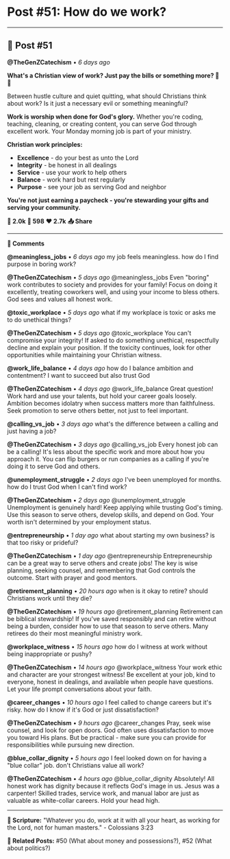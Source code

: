 # Post #51: How do we work?

---

## 📱 Post #51

**@TheGenZCatechism** • *6 days ago*

**What's a Christian view of work? Just pay the bills or something more? 💼✨**

Between hustle culture and quiet quitting, what should Christians think about work? Is it just a necessary evil or something meaningful?

**Work is worship when done for God's glory.** Whether you're coding, teaching, cleaning, or creating content, you can serve God through excellent work. Your Monday morning job is part of your ministry.

**Christian work principles:**
- **Excellence** - do your best as unto the Lord
- **Integrity** - be honest in all dealings  
- **Service** - use your work to help others
- **Balance** - work hard but rest regularly
- **Purpose** - see your job as serving God and neighbor

**You're not just earning a paycheck - you're stewarding your gifts and serving your community.**

**💭 2.0k** **🔄 598** **❤️ 2.7k** **📤 Share**

---

**💬 Comments**

**@meaningless_jobs** • *6 days ago*
my job feels meaningless. how do I find purpose in boring work?

**@TheGenZCatechism** • *5 days ago*
@meaningless_jobs Even "boring" work contributes to society and provides for your family! Focus on doing it excellently, treating coworkers well, and using your income to bless others. God sees and values all honest work.

**@toxic_workplace** • *5 days ago*
what if my workplace is toxic or asks me to do unethical things?

**@TheGenZCatechism** • *5 days ago*
@toxic_workplace You can't compromise your integrity! If asked to do something unethical, respectfully decline and explain your position. If the toxicity continues, look for other opportunities while maintaining your Christian witness.

**@work_life_balance** • *4 days ago*
how do I balance ambition and contentment? I want to succeed but also trust God

**@TheGenZCatechism** • *4 days ago*
@work_life_balance Great question! Work hard and use your talents, but hold your career goals loosely. Ambition becomes idolatry when success matters more than faithfulness. Seek promotion to serve others better, not just to feel important.

**@calling_vs_job** • *3 days ago*
what's the difference between a calling and just having a job?

**@TheGenZCatechism** • *3 days ago*
@calling_vs_job Every honest job can be a calling! It's less about the specific work and more about how you approach it. You can flip burgers or run companies as a calling if you're doing it to serve God and others.

**@unemployment_struggle** • *2 days ago*
I've been unemployed for months. how do I trust God when I can't find work?

**@TheGenZCatechism** • *2 days ago*
@unemployment_struggle Unemployment is genuinely hard! Keep applying while trusting God's timing. Use this season to serve others, develop skills, and depend on God. Your worth isn't determined by your employment status.

**@entrepreneurship** • *1 day ago*
what about starting my own business? is that too risky or prideful?

**@TheGenZCatechism** • *1 day ago*
@entrepreneurship Entrepreneurship can be a great way to serve others and create jobs! The key is wise planning, seeking counsel, and remembering that God controls the outcome. Start with prayer and good mentors.

**@retirement_planning** • *20 hours ago*
when is it okay to retire? should Christians work until they die?

**@TheGenZCatechism** • *19 hours ago*
@retirement_planning Retirement can be biblical stewardship! If you've saved responsibly and can retire without being a burden, consider how to use that season to serve others. Many retirees do their most meaningful ministry work.

**@workplace_witness** • *15 hours ago*
how do I witness at work without being inappropriate or pushy?

**@TheGenZCatechism** • *14 hours ago*
@workplace_witness Your work ethic and character are your strongest witness! Be excellent at your job, kind to everyone, honest in dealings, and available when people have questions. Let your life prompt conversations about your faith.

**@career_changes** • *10 hours ago*
I feel called to change careers but it's risky. how do I know if it's God or just dissatisfaction?

**@TheGenZCatechism** • *9 hours ago*
@career_changes Pray, seek wise counsel, and look for open doors. God often uses dissatisfaction to move you toward His plans. But be practical - make sure you can provide for responsibilities while pursuing new direction.

**@blue_collar_dignity** • *5 hours ago*
I feel looked down on for having a "blue collar" job. don't Christians value all work?

**@TheGenZCatechism** • *4 hours ago*
@blue_collar_dignity Absolutely! All honest work has dignity because it reflects God's image in us. Jesus was a carpenter! Skilled trades, service work, and manual labor are just as valuable as white-collar careers. Hold your head high.

---

**📖 Scripture:** "Whatever you do, work at it with all your heart, as working for the Lord, not for human masters." - Colossians 3:23

**🔗 Related Posts:** #50 (What about money and possessions?), #52 (What about politics?) 